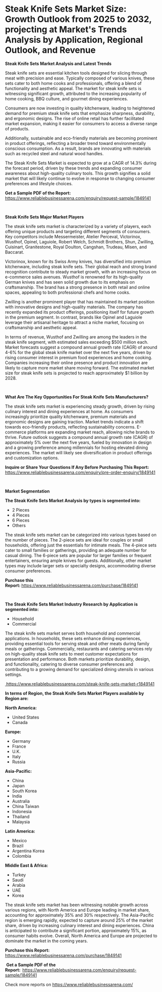 <p><h1>Steak Knife Sets Market Size: Growth Outlook from 2025 to 2032, projecting at Market's Trends Analysis by Application, Regional Outlook, and Revenue</h1></p><p><strong>Steak Knife Sets Market Analysis and Latest Trends</strong></p>
<p><p>Steak knife sets are essential kitchen tools designed for slicing through meat with precision and ease. Typically composed of various knives, these sets cater to both home cooks and professionals, offering a blend of functionality and aesthetic appeal. The market for steak knife sets is witnessing significant growth, attributed to the increasing popularity of home cooking, BBQ culture, and gourmet dining experiences.</p><p>Consumers are now investing in quality kitchenware, leading to heightened demand for premium steak knife sets that emphasize sharpness, durability, and ergonomic designs. The rise of online retail has further facilitated market expansion, making it easier for consumers to access a diverse range of products.</p><p>Additionally, sustainable and eco-friendly materials are becoming prominent in product offerings, reflecting a broader trend toward environmentally conscious consumption. As a result, brands are innovating with materials such as recycled steel and natural wood handles.</p><p>The Steak Knife Sets Market is expected to grow at a CAGR of 14.3% during the forecast period, driven by these trends and expanding consumer awareness about high-quality culinary tools. This growth signifies a solid market that will likely continue to evolve in response to changing consumer preferences and lifestyle choices.</p></p>
<p><strong>Get a Sample PDF of the Report:&nbsp;</strong> <a href="https://www.reliablebusinessarena.com/enquiry/request-sample/1849141?utm_campaign=2793&utm_medium=2&utm_source=Github&utm_content=ia&utm_term=05042025&utm_id=steak-knife-sets">https://www.reliablebusinessarena.com/enquiry/request-sample/1849141</a></p>
<p>&nbsp;</p>
<p><strong>Steak Knife Sets Major Market Players</strong></p>
<p><p>The steak knife sets market is characterized by a variety of players, each offering unique products and targeting different segments of consumers. Key competitors include Messermeister, Atelier Perceval, Victorinox, Wusthof, Opinel, Laguiole, Robert Welch, Schmidt Brothers, Shun, Zwilling, Cuisinart, Granitestone, Royal Doulton, Cangshan, Trudeau, Misen, and Baccarat.</p><p>Victorinox, known for its Swiss Army knives, has diversified into premium kitchenware, including steak knife sets. Their global reach and strong brand recognition contribute to steady market growth, with an increasing focus on e-commerce sales avenues. Wusthof is renowned for its high-quality German knives and has seen solid growth due to its emphasis on craftsmanship. The brand has a strong presence in both retail and online spaces, appealing to both professional chefs and home cooks.</p><p>Zwilling is another prominent player that has maintained its market position with innovative designs and high-quality materials. The company has recently expanded its product offerings, positioning itself for future growth in the premium segment. In contrast, brands like Opinel and Laguiole leverage their artisanal heritage to attract a niche market, focusing on craftsmanship and aesthetic appeal.</p><p>In terms of revenue, Wusthof and Zwilling are among the leaders in the steak knife segment, with estimated sales exceeding $500 million each. Market forecasts suggest a compound annual growth rate (CAGR) of around 4-6% for the global steak knife market over the next five years, driven by rising consumer interest in premium food experiences and home cooking. Companies increasing their online presence and product innovation are likely to capture more market share moving forward. The estimated market size for steak knife sets is projected to reach approximately $1 billion by 2028.</p></p>
<p>&nbsp;</p>
<p><strong>What Are The Key Opportunities For Steak Knife Sets Manufacturers?</strong></p>
<p><p>The steak knife sets market is experiencing steady growth, driven by rising culinary interest and dining experiences at home. As consumers increasingly prioritize quality kitchenware, premium materials and ergonomic designs are gaining traction. Market trends indicate a shift towards eco-friendly products, reflecting sustainability concerns. E-commerce platforms are expanding market reach, allowing niche brands to thrive. Future outlook suggests a compound annual growth rate (CAGR) of approximately 5% over the next five years, fueled by innovation in design and a growing preference among millennials for hosting elevated dining experiences. The market will likely see diversification in product offerings and customization options.</p></p>
<p><strong>Inquire or Share Your Questions If Any Before Purchasing This Report:</strong> <a href="https://www.reliablebusinessarena.com/enquiry/pre-order-enquiry/1849141?utm_campaign=2793&utm_medium=2&utm_source=Github&utm_content=ia&utm_term=05042025&utm_id=steak-knife-sets">https://www.reliablebusinessarena.com/enquiry/pre-order-enquiry/1849141</a></p>
<p>&nbsp;</p>
<p><strong>Market Segmentation</strong></p>
<p><strong>The Steak Knife Sets Market Analysis by types is segmented into:</strong></p>
<p><ul><li>2 Pieces</li><li>4 Pieces</li><li>6 Pieces</li><li>Others</li></ul></p>
<p><p>The steak knife sets market can be categorized into various types based on the number of pieces. The 2-piece sets are ideal for couples or small households, offering just the essentials for intimate meals. The 4-piece sets cater to small families or gatherings, providing an adequate number for casual dining. The 6-piece sets are popular for larger families or frequent entertainers, ensuring ample knives for guests. Additionally, other market types may include larger sets or specialty designs, accommodating diverse consumer preferences.</p></p>
<p><strong>Purchase this Report:&nbsp;</strong><a href="https://www.reliablebusinessarena.com/purchase/1849141?utm_campaign=2793&utm_medium=2&utm_source=Github&utm_content=ia&utm_term=05042025&utm_id=steak-knife-sets">https://www.reliablebusinessarena.com/purchase/1849141</a></p>
<p>&nbsp;</p>
<p><strong>The Steak Knife Sets Market Industry Research by Application is segmented into:</strong></p>
<p><ul><li>Household</li><li>Commercial</li></ul></p>
<p><p>The steak knife sets market serves both household and commercial applications. In households, these sets enhance dining experiences, providing essential tools for serving steak and other meats during family meals or gatherings. Commercially, restaurants and catering services rely on high-quality steak knife sets to meet customer expectations for presentation and performance. Both markets prioritize durability, design, and functionality, catering to diverse consumer preferences and contributing to a growing demand for specialized dining utensils in various settings.</p></p>
<p><a href="https://www.reliablebusinessarena.com/steak-knife-sets-market-r1849141?utm_campaign=2793&utm_medium=2&utm_source=Github&utm_content=ia&utm_term=05042025&utm_id=steak-knife-sets">&nbsp;https://www.reliablebusinessarena.com/steak-knife-sets-market-r1849141</a></p>
<p><strong>In terms of Region, the Steak Knife Sets Market Players available by Region are:</strong></p>
<p>
    <p> <strong> North America: </strong>
        <ul>
            <li>United States</li>
            <li>Canada</li>
        </ul>
        </p> 
    <p> <strong> Europe: </strong>
        <ul>
            <li>Germany</li>
            <li>France</li>
            <li>U.K.</li>
            <li>Italy</li>
            <li>Russia</li>
        </ul>
        </p> 
    <p> <strong> Asia-Pacific: </strong>
        <ul>
            <li>China</li>
            <li>Japan</li>
            <li>South Korea</li>
            <li>India</li>
            <li>Australia</li>
            <li>China Taiwan</li>
            <li>Indonesia</li>
            <li>Thailand</li>
            <li>Malaysia</li>
        </ul>
        </p> 
    <p> <strong> Latin America: </strong>
        <ul>
            <li>Mexico</li>
            <li>Brazil</li>
            <li>Argentina Korea</li>
            <li>Colombia</li>
        </ul>
        </p> 
    <p> <strong> Middle East & Africa: </strong>
        <ul>
            <li>Turkey</li>
            <li>Saudi</li>
            <li>Arabia</li>
            <li>UAE</li>
            <li>Korea</li>
        </ul>
    </p>
    </p>
<p><p>The steak knife sets market has been witnessing notable growth across various regions, with North America and Europe leading in market share, accounting for approximately 35% and 30% respectively. The Asia-Pacific region is emerging rapidly, expected to capture around 25% of the market share, driven by increasing culinary interest and dining experiences. China is anticipated to contribute a significant portion, approximately 15%, as consumer habits evolve. Overall, North America and Europe are projected to dominate the market in the coming years.</p></p>
<p><strong>Purchase this Report: </strong><a href="https://www.reliablebusinessarena.com/purchase/1849141?utm_campaign=2793&utm_medium=2&utm_source=Github&utm_content=ia&utm_term=05042025&utm_id=steak-knife-sets">https://www.reliablebusinessarena.com/purchase/1849141</a></p>
<p>&nbsp;<strong>Get a Sample PDF of the Report:&nbsp;&nbsp;</strong><a href="https://www.reliablebusinessarena.com/enquiry/request-sample/1849141?utm_campaign=2793&utm_medium=2&utm_source=Github&utm_content=ia&utm_term=05042025&utm_id=steak-knife-sets">https://www.reliablebusinessarena.com/enquiry/request-sample/1849141</a></p>
<p><strong></strong></p>
<p>Check more reports on <a href="https://www.reliablebusinessarena.com/?utm_campaign=2793&utm_medium=2&utm_source=Github&utm_content=ia&utm_term=05042025&utm_id=steak-knife-sets">https://www.reliablebusinessarena.com/</a></p>